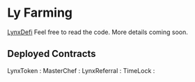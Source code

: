 # Ly Farming 

[LynxDefi](https://www.lynxdefi.com/) Feel free to read the code. More details coming soon.

## Deployed Contracts

LynxToken : 
MasterChef : 
LynxReferral : 
TimeLock : 